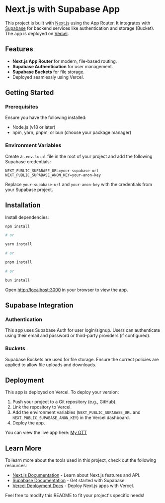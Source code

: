 # Next.js with Supabase App

This project is built with [Next.js](https://nextjs.org) using the App Router. It integrates with [Supabase](https://supabase.com) for backend services like authentication and storage (Bucket). The app is deployed on [Vercel](https://vercel.com).

## Features

- **Next.js App Router** for modern, file-based routing.
- **Supabase Authentication** for user management.
- **Supabase Buckets** for file storage.
- Deployed seamlessly using Vercel.

## Getting Started

### Prerequisites

Ensure you have the following installed:

- Node.js (v18 or later)
- npm, yarn, pnpm, or bun (choose your package manager)

### Environment Variables

Create a `.env.local` file in the root of your project and add the following Supabase credentials:

```env
NEXT_PUBLIC_SUPABASE_URL=your-supabase-url
NEXT_PUBLIC_SUPABASE_ANON_KEY=your-anon-key
```

Replace `your-supabase-url` and `your-anon-key` with the credentials from your Supabase project.

## Installation

Install dependencies:

```bash
npm install

# or

yarn install

# or

pnpm install

# or

bun install
```

Open [http://localhost:3000](http://localhost:3000) in your browser to view the app.

## Supabase Integration

### Authentication

This app uses Supabase Auth for user login/signup. Users can authenticate using their email and password or third-party providers (if configured).

### Buckets

Supabase Buckets are used for file storage. Ensure the correct policies are applied to allow file uploads and downloads.

## Deployment

This app is deployed on Vercel. To deploy your version:

1. Push your project to a Git repository (e.g., GitHub).
2. Link the repository to Vercel.
3. Add the environment variables (`NEXT_PUBLIC_SUPABASE_URL` and `NEXT_PUBLIC_SUPABASE_ANON_KEY`) in the Vercel dashboard.
4. Deploy the app.

You can view the live app here: [My OTT](https://my-ott-zeta.vercel.app/)

## Learn More

To learn more about the tools used in this project, check out the following resources:

- [Next.js Documentation](https://nextjs.org/docs) - Learn about Next.js features and API.
- [Supabase Documentation](https://supabase.com/docs) - Get started with Supabase.
- [Vercel Deployment Docs](https://vercel.com/docs) - Deploy Next.js apps with Vercel.

Feel free to modify this README to fit your project's specific needs!
